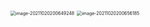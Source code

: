 <img src="D:\dev\AllNote\.mdnote\assets\image-20211020200649248.png" alt="image-20211020200649248" style="zoom:50%;" />

<img src="D:\dev\AllNote\.mdnote\assets\image-20211020200656185.png" alt="image-20211020200656185" style="zoom:50%;" />